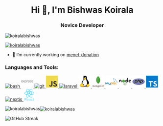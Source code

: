 <h1 align="center">Hi 👋, I'm Bishwas Koirala</h1>
<h3 align="center">Novice Developer</h3>

<p align="left">
  <img
    src="https://komarev.com/ghpvc/?username=koiralabishwas&label=Profile%20views&color=0e75b6&style=flat"
    alt="koiralabishwas"
  />
</p>

<p align="left">
  <a href="https://github.com/ryo-ma/github-profile-trophy">
    <img
      src="https://github-profile-trophy.vercel.app/?username=koiralabishwas"
      alt="koiralabishwas"
    />
  </a>
</p>

- 🔭 I’m currently working on
  <a href="https://donation.me-net.or.jp/">menet-donation</a>

<h3 align="left">Languages and Tools:</h3>
<p align="left">
  <a href="https://www.gnu.org/software/bash/" target="_blank" rel="noreferrer">
    <img
      src="https://www.vectorlogo.zone/logos/gnu_bash/gnu_bash-icon.svg"
      alt="bash"
      width="40"
      height="40"
    />
  </a>
  <a href="https://expressjs.com" target="_blank" rel="noreferrer">
    <img
      src="https://raw.githubusercontent.com/devicons/devicon/master/icons/express/express-original-wordmark.svg"
      alt="express"
      width="40"
      height="40"
    />
  </a>
  <a href="https://git-scm.com/" target="_blank" rel="noreferrer">
    <img
      src="https://www.vectorlogo.zone/logos/git-scm/git-scm-icon.svg"
      alt="git"
      width="40"
      height="40"
    />
  </a>
  <a href="https://developer.mozilla.org/en-US/docs/Web/JavaScript" target="_blank" rel="noreferrer">
    <img
      src="https://raw.githubusercontent.com/devicons/devicon/master/icons/javascript/javascript-original.svg"
      alt="javascript"
      width="40"
      height="40"
    />
  </a>
  <a href="https://laravel.com/" target="_blank" rel="noreferrer">
    <img
      src="https://laravel.com/img/logomark.min.svg"
      alt="laravel"
      width="40"
      height="40"
    />
  </a>
  <a href="https://www.linux.org/" target="_blank" rel="noreferrer">
    <img
      src="https://raw.githubusercontent.com/devicons/devicon/master/icons/linux/linux-original.svg"
      alt="linux"
      width="40"
      height="40"
    />
  </a>
  <a href="https://www.mongodb.com/" target="_blank" rel="noreferrer">
    <img
      src="https://raw.githubusercontent.com/devicons/devicon/master/icons/mongodb/mongodb-original-wordmark.svg"
      alt="mongodb"
      width="40"
      height="40"
    />
  </a>
  <a href="https://www.mysql.com/" target="_blank" rel="noreferrer">
    <img
      src="https://raw.githubusercontent.com/devicons/devicon/master/icons/mysql/mysql-original-wordmark.svg"
      alt="mysql"
      width="40"
      height="40"
    />
  </a>
  <a href="https://nodejs.org" target="_blank" rel="noreferrer">
    <img
      src="https://raw.githubusercontent.com/devicons/devicon/master/icons/nodejs/nodejs-original-wordmark.svg"
      alt="nodejs"
      width="40"
      height="40"
    />
  </a>
  <a href="https://www.php.net" target="_blank" rel="noreferrer">
    <img
      src="https://raw.githubusercontent.com/devicons/devicon/master/icons/php/php-original.svg"
      alt="php"
      width="40"
      height="40"
    />
  </a>
  <a href="https://www.typescriptlang.org/" target="_blank" rel="noreferrer">
    <img
      src="https://raw.githubusercontent.com/devicons/devicon/master/icons/typescript/typescript-original.svg"
      alt="typescript"
      width="40"
      height="40"
    />
  </a>
    <a href="https://nextjs.org/" target="_blank" rel="noreferrer">
    <img
      src="https://upload.wikimedia.org/wikipedia/commons/8/8e/Nextjs-logo.svg"
      alt="nextjs"
      width="40"
      height="40"
    />
  </a>

  


  
  <a href="https://reactjs.org/" target="_blank" rel="noreferrer">
    <img
      src="https://raw.githubusercontent.com/devicons/devicon/master/icons/react/react-original-wordmark.svg"
      alt="react"
      width="40"
      height="40"
    />
  </a>
</p>

<p>
  <img
    align="left"
    src="https://github-readme-stats.vercel.app/api/top-langs?username=koiralabishwas&show_icons=true&locale=en&layout=compact"
    alt="koiralabishwas"
  />
</p>

<p>
  <img
    align="center"
    src="https://github-readme-stats.vercel.app/api?username=koiralabishwas&show_icons=true&locale=en"
    alt="koiralabishwas"
  />
</p>

<p>
  <img src="https://streak-stats.demolab.com?user=koiralabishwas" alt="GitHub Streak" />
</p>
